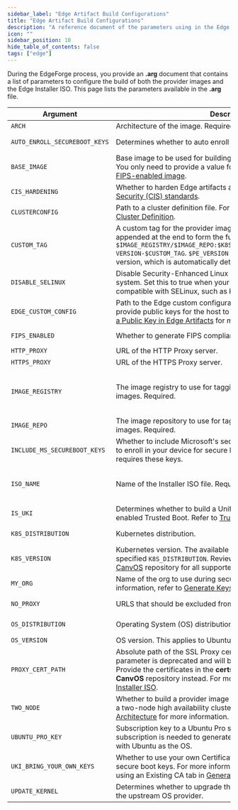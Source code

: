 ```yaml
---
sidebar_label: "Edge Artifact Build Configurations"
title: "Edge Artifact Build Configurations"
description: "A reference document of the parameters using in the Edge artifact build process. "
icon: ""
sidebar_position: 10
hide_table_of_contents: false
tags: ["edge"]
---
```


During the EdgeForge process, you provide an **.arg** document that contains a list of parameters to configure the build
of both the provider images and the Edge Installer ISO. This page lists the parameters available in the **.arg** file.

| **Argument**                  | **Description**                                                                                                                                                                                                                                                                                                                                 | **Allowed Values**                                                                                 |
| ----------------------------- | ----------------------------------------------------------------------------------------------------------------------------------------------------------------------------------------------------------------------------------------------------------------------------------------------------------------------------------------------- | -------------------------------------------------------------------------------------------------- |
| `ARCH`                        | Architecture of the image. Required.                                                                                                                                                                                                                                                                                                            | `amd64`, `arm64`.                                                                                  |
| `AUTO_ENROLL_SECUREBOOT_KEYS` | Determines whether to auto enroll keys used for Trusted Boot.                                                                                                                                                                                                                                                                                   | `true`, `false`. Default is `false`.                                                               |
| `BASE_IMAGE`                  | Base image to be used for building installer and provider images. You only need to provide a value for this parameter when [building a FIPS-enabled image](./fips.md).                                                                                                                                                                          | Image URL                                                                                          |
| `CIS_HARDENING`               | Whether to harden Edge artifacts according to [Center for Internet Security (CIS) standards](https://www.cisecurity.org/cis-benchmarks).                                                                                                                                                                                                        | `true`, `false`, Default is `false`.                                                               |
| `CLUSTERCONFIG`               | Path to a cluster definition file. For more information refer to [Export Cluster Definition](../../local-ui/cluster-management/export-cluster-definition.md).                                                                                                                                                                                   | URL string.                                                                                        |
| `CUSTOM_TAG`                  | A custom tag for the provider images. This custom tag will be appended at the end to form the full image tag, which is formed as `$IMAGE_REGISTRY/$IMAGE_REPO:$K8S_DISTRIBUTION-$K8S_VERSION-$PE-VERSION-$CUSTOM_TAG`. `$PE_VERSION` refers to the Palette Edge agent version, which is automatically determined.                                                                                                                                                                                          | Lowercase alphanumeric string without spaces.                                                      |
| `DISABLE_SELINUX`             | Disable Security-Enhanced Linux (SELinux) in the operating system. Set this to true when your cluster has applications are not compatible with SELinux, such as KubeVirt.                                                                                                                                                                       | `true`, `false`                                                                                    |
| `EDGE_CUSTOM_CONFIG`          | Path to the Edge custom configuration file. The file is used to provide public keys for the host to verify signatures. Refer to [Embed a Public Key in Edge Artifacts](./signed-content.md) for more information.                                                                                                                               | **.edge_custom_config.yaml**                                                                       |
| `FIPS_ENABLED`                | Whether to generate FIPS compliant binaries.                                                                                                                                                                                                                                                                                                    | `true`, `false.` Default is `false`                                                                |
| `HTTP_PROXY`                  | URL of the HTTP Proxy server.                                                                                                                                                                                                                                                                                                                   | URL string.                                                                                        |
| `HTTPS_PROXY`                 | URL of the HTTPS Proxy server.                                                                                                                                                                                                                                                                                                                  | URL string.                                                                                        |
| `IMAGE_REGISTRY`              | The image registry to use for tagging the generated provider images. Required.                                                                                                                                                                                                                                                                  | Your image registry hostname, without `http` or `https`. <br /> Example: `docker.io/spectrocloud`. |
| `IMAGE_REPO`                  | The image repository to use for tagging the generated provider images. Required.                                                                                                                                                                                                                                                                | Your image repository name.                                                                        |
| `INCLUDE_MS_SECUREBOOT_KEYS`  | Whether to include Microsoft's secure boot keys in the set of keys to enroll in your device for secure boot. Almost every machine requires these keys.                                                                                                                                                                                          | `true`, `false`. Default is `true`.                                                                |
| `ISO_NAME`                    | Name of the Installer ISO file. Required.                                                                                                                                                                                                                                                                                                       | Lowercase alphanumeric string without spaces. The characters `-` and `_` are allowed.              |
| `IS_UKI`                      | Determines whether to build a Unified Kernel Image (UKI) to enabled Trusted Boot. Refer to [Trusted Boot](../../trusted-boot/trusted-boot.md) for more information.                                                                                                                                                                             | `true`, `false`. Default is `false`.                                                               |
| `K8S_DISTRIBUTION`            | Kubernetes distribution.                                                                                                                                                                                                                                                                                                                        | ` k3s`, `rke2`, `kubeadm`, `kubeadm-fips`, `nodeadm`.                                              |
| `K8S_VERSION`                 | Kubernetes version. The available versions vary depending on the specified `K8S_DISTRIBUTION`. Review the `k8s_version.json` file in the [CanvOS](https://github.com/spectrocloud/CanvOS) repository for all supported versions.                                                                                                                | Semantic Versioning patch release format - `x.y.z`.                                                |
| `MY_ORG`                      | Name of the org to use during secure boot key generation. For more information, refer to [Generate Keys](../../trusted-boot/keys/generate-keys.md).                                                                                                                                                                                             | String.                                                                                            |
| `NO_PROXY`                    | URLS that should be excluded from the proxy.                                                                                                                                                                                                                                                                                                    | Comma-separated URL string.                                                                        |
| `OS_DISTRIBUTION`             | Operating System (OS) distribution.                                                                                                                                                                                                                                                                                                             | `ubuntu`, `opensuse-leap`, `rhel`.                                                                 |
| `OS_VERSION`                  | OS version. This applies to Ubuntu only.                                                                                                                                                                                                                                                                                                        | `20`, `22`.                                                                                        |
| `PROXY_CERT_PATH`             | Absolute path of the SSL Proxy certificate in the PEM format. This parameter is deprecated and will be removed in a future version. Provide the certificates in the **certs** folder in the root directory of the **CanvOS** repository instead. For more information, refer to [Build Installer ISO](build-installer-iso.md#prepare-arg-file). | Absolute path string.                                                                              |
| `TWO_NODE`                    | Whether to build a provider image that enables the host to be part of a two-node high availability cluster. Refer to [Two-Node Architecture](../../architecture/two-node.md) for more information.                                                                                                                                              | `true`, `false`                                                                                    |
| `UBUNTU_PRO_KEY`              | Subscription key to a Ubuntu Pro subscription. A Ubuntu Pro subscription is needed to generate FIPS-compliant Edge artifacts with Ubuntu as the OS.                                                                                                                                                                                             | String.                                                                                            |
| `UKI_BRING_YOUR_OWN_KEYS`     | Whether to use your own Certificate Authority (CA) to generate secure boot keys. For more information, refer to the Generate Keys using an Existing CA tab in [Generate Keys](../../trusted-boot/keys/generate-keys.md).                                                                                                                        | `false`                                                                                            |
| `UPDATE_KERNEL`               | Determines whether to upgrade the Kernel version to the latest from the upstream OS provider.                                                                                                                                                                                                                                                   | `true`, `false`.                                                                                   |
